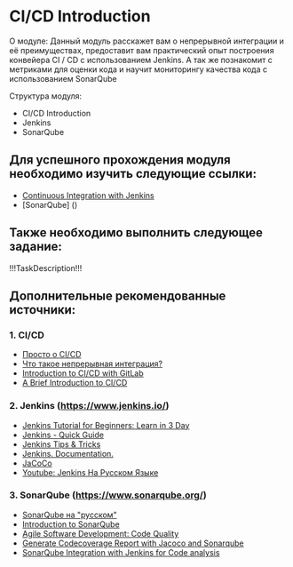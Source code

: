 # CI/CD Introduction 

О модуле:  Данный модуль расскажет вам о непрерывной интеграции и её преимуществах, предоставит вам практический опыт построения конвейера CI / CD с использованием Jenkins.  А так же познакомит с метриками для оценки кода и научит мониторингу качества кода с использованием SonarQube 

Структура модуля: 
   - CI/CD Introduction 
   - Jenkins 
   - SonarQube 

## Для успешного прохождения модуля необходимо изучить следующие ссылки: 

   - [Continuous Integration with Jenkins](https://courses.epam.com/courses/course-v1:EPAM+CIJ+0819/about)  
   - [SonarQube] ()
   
## Также необходимо выполнить следующее задание: 
   !!!TaskDescription!!!

## Дополнительные рекомендованные источники: 
### 1. CI/CD
  - [Просто о CI/CD](https://www.youtube.com/watch?v=7S1ndRRht6M)
  - [Что такое непрерывная интеграция?](https://aws.amazon.com/ru/devops/continuous-integration/)
  - [Introduction to CI/CD with GitLab](https://docs.gitlab.com/ee/ci/introduction/#introduction-to-cicd-methodologies)
  - [A Brief Introduction to CI/CD](https://dzone.com/articles/the-complete-introduction-to-cicd-1)
### 2. Jenkins (https://www.jenkins.io/)
  - [Jenkins Tutorial for Beginners: Learn in 3 Day](https://www.guru99.com/jenkins-tutorial.html)
  - [Jenkins - Quick Guide](https://www.tutorialspoint.com/jenkins/jenkins_quick_guide.htm)
  - [Jenkins Tips & Tricks](https://automationstepbystep.com/jenkins-tips-tricks/)
  - [Jenkins. Documentation.](https://www.jenkins.io/doc/tutorials/)
  - [JaCoCo](https://plugins.jenkins.io/jacoco/)
  - [Youtube: Jenkins На Русском Языке](https://www.youtube.com/watch?v=cyb10iplv7U&list=PLg5SS_4L6LYvQbMrSuOjTL1HOiDhUE_5a)
### 3. SonarQube (https://www.sonarqube.org/)
  - [SonarQube на "русском"](https://sonar-russian.silverbulleters.org/)
  - [Introduction to SonarQube](https://learn.epam.com/detailsPage?id=1ba43583-1c71-4545-8233-a4620807dce6)
  - [Agile Software Development: Code Quality](https://medium.com/backend-habit/generate-codecoverage-report-with-jacoco-and-sonarqube-ed15c4045885)
  - [Generate Codecoverage Report with Jacoco and Sonarqube](https://medium.com/backend-habit/generate-codecoverage-report-with-jacoco-and-sonarqube-ed15c4045885)
  - [SonarQube Integration with Jenkins for Code analysis](https://www.youtube.com/watch?v=jh7utASgKj4&list=PL6Q8rpu0AhEVFkU0JM6i935Q5LM8LSG-n)
